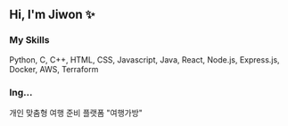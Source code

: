 ## Hi, I'm Jiwon ✨

### My  Skills
Python, C, C++, HTML, CSS, Javascript, Java, React, Node.js, Express.js, Docker, AWS, Terraform

### Ing...
개인 맞춤형 여행 준비 플랫폼 "여행가방"


<!--
**jeonjionly/jeonjionly** is a ✨ _special_ ✨ repository because its `README.md` (this file) appears on your GitHub profile.

Here are some ideas to get you started:

- 🔭 I’m currently working on ...
- 🌱 I’m currently learning ...
- 👯 I’m looking to collaborate on ...
- 🤔 I’m looking for help with ...
- 💬 Ask me about ...
- 📫 How to reach me: ...
- 😄 Pronouns: ...
- ⚡ Fun fact: ...
-->
